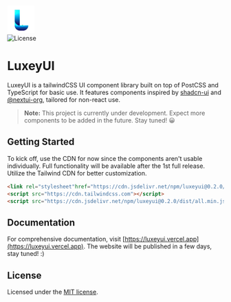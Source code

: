 <img src="./luxeyui.png" alt="luxeyUI Logo" width="64"/>
<br/>
<img src="https://img.shields.io/npm/l/luxeyui?style=flat" alt="License"/>

# LuxeyUI

LuxeyUI is a tailwindCSS UI component library built on top of PostCSS and
TypeScript for basic use. It features components inspired by
[shadcn-ui](https://ui-shadcn.com) and [@nextui-org](https://nextui.org),
tailored for non-react use.

> **Note:** This project is currently under development. Expect more components
> to be added in the future. Stay tuned! 😀

## Getting Started

To kick off, use the CDN for now since the components aren't usable
individually. Full functionality will be available after the 1st full release.
Utilize the Tailwind CDN for better customization.

```html 
<link rel="stylesheet"href="https://cdn.jsdelivr.net/npm/luxeyui@0.2.0/dist/all.min.css" />
<script src="https://cdn.tailwindcss.com"></script>
<script src="https://cdn.jsdelivr.net/npm/luxeyui@0.2.0/dist/all.min.js" defer></script>
```

## Documentation

For comprehensive documentation, visit
[https://luxeyui.vercel.app](https://luxeyui.vercel.app). The website will be
published in a few days, stay tuned! :)

## License

Licensed under the [MIT license](https://choosealicense.com/licenses/mit/).
